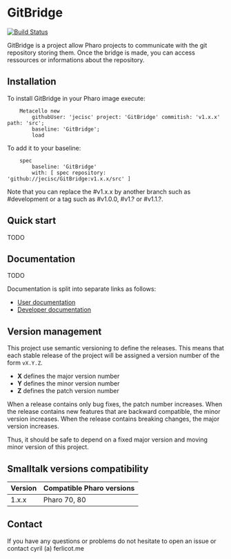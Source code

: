 # GitBridge

[![Build Status](https://travis-ci.org/jecisc/GitBridge.svg?branch=master)](https://travis-ci.org/jecisc/GitBridge)

GitBridge is a project allow Pharo projects to communicate with the git repository storing them. Once the bridge is made, you can access ressources or informations about the repository.

## Installation

To install GitBridge in your Pharo image execute:

```Smalltalk
    Metacello new
    	githubUser: 'jecisc' project: 'GitBridge' commitish: 'v1.x.x' path: 'src';
    	baseline: 'GitBridge';
    	load
```

To add it to your baseline:

```Smalltalk
    spec
    	baseline: 'GitBridge'
    	with: [ spec repository: 'github://jecisc/GitBridge:v1.x.x/src' ]
```

Note that you can replace the #v1.x.x by another branch such as #development or a tag such as #v1.0.0, #v1.? or #v1.1.?.

## Quick start

TODO

## Documentation

TODO

Documentation is split into separate links as follows:
* [User documentation](documentation/UserGuide.md) 
* [Developer documentation](documentation/DevelopmentGuide.md)

## Version management 

This project use semantic versioning to define the releases. This means that each stable release of the project will be assigned a version number of the form `vX.Y.Z`. 

- **X** defines the major version number
- **Y** defines the minor version number 
- **Z** defines the patch version number

When a release contains only bug fixes, the patch number increases. When the release contains new features that are backward compatible, the minor version increases. When the release contains breaking changes, the major version increases. 

Thus, it should be safe to depend on a fixed major version and moving minor version of this project.

## Smalltalk versions compatibility

| Version 	| Compatible Pharo versions 		|
|-------------	|---------------------------	|
| 1.x.x       	| Pharo 70, 80					|

## Contact

If you have any questions or problems do not hesitate to open an issue or contact cyril (a) ferlicot.me 
